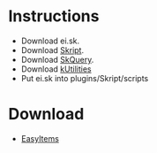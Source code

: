 # Instructions

 + Download ei.sk.
 + Download [Skript](https://github.com/SkriptLang/Skript/releases).
 + Download [SkQuery](https://github.com/SkQuery/SkQuery/releases).
 + Download [kUtilities](https://github.com/tim740/skUtilities/releases/)
 + Put ei.sk into plugins/Skript/scripts
 
 # Download
  + [EasyItems](https://github.com/EasySk/EasyItems/releases)
